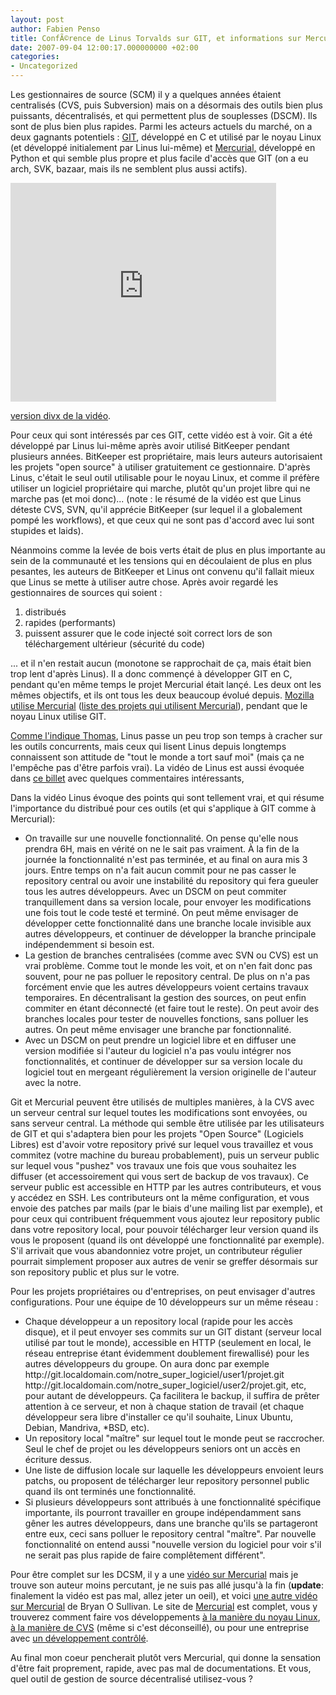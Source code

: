 ```yaml
---
layout: post
author: Fabien Penso
title: ConfÃ©rence de Linus Torvalds sur GIT, et informations sur Mercurial
date: 2007-09-04 12:00:17.000000000 +02:00
categories:
- Uncategorized
---
```

Les gestionnaires de source (SCM) il y a quelques années étaient centralisés (CVS, puis Subversion) mais on a désormais des outils bien plus puissants, décentralisés, et qui permettent plus de souplesses (DSCM). Ils sont de plus bien plus rapides. Parmi les acteurs actuels du marché, on a deux gagnants potentiels : <a href="http://git.or.cz/">GIT</a>, développé en C et utilisé par le noyau Linux (et développé initialement par Linus lui-même) et <a href="http://www.selenic.com/mercurial/">Mercurial,</a> développé en Python et qui semble plus propre et plus facile d'accès que GIT (on a eu arch, SVK, bazaar, mais ils ne semblent plus aussi actifs).

<object width="425" height="350"><param name="movie" value="http://www.youtube.com/v/4XpnKHJAok8"></param><param name="wmode" value="transparent"></param><embed src="http://www.youtube.com/v/4XpnKHJAok8" type="application/x-shockwave-flash" wmode="transparent" width="425" height="350"></embed></object>

<a href="http://www.meebey.net/temp/Tech%20Talk:%20Linus%20Torvalds%20on%20git.avi">version divx de la vidéo</a>.

Pour ceux qui sont intéressés par ces GIT, cette vidéo est à voir. Git a été développé par Linus lui-même après avoir utilisé BitKeeper pendant plusieurs années. BitKeeper est propriétaire, mais leurs auteurs autorisaient les projets "open source" à utiliser gratuitement ce gestionnaire. D'après Linus, c'était le seul outil utilisable pour le noyau Linux, et comme il préfère utiliser un logiciel propriétaire qui marche, plutôt qu'un projet libre qui ne marche pas (et moi donc)... (note : le résumé de la vidéo est que Linus déteste CVS, SVN, qu'il apprécie BitKeeper (sur lequel il a globalement pompé les workflows), et que ceux qui ne sont pas d'accord avec lui sont stupides et laids).

Néanmoins comme la levée de bois verts était de plus en plus importante au sein de la communauté et les tensions qui en découlaient de plus en plus pesantes, les auteurs de BitKeeper et Linus ont convenu qu'il fallait mieux que Linus se mette à utiliser autre chose. Après avoir regardé les gestionnaires de sources qui soient :
<ol>
	<li>distribués</li>
	<li>rapides (performants)</li>
	<li>puissent assurer que le code injecté soit correct lors de son téléchargement ultérieur (sécurité du code)</li>
</ol>
... et il n'en restait aucun (monotone se rapprochait de ça, mais était bien trop lent d'après Linus). Il a donc commençé à développer GIT en C, pendant qu'en même temps le projet Mercurial était lançé. Les deux ont les mêmes objectifs, et ils ont tous les deux beaucoup évolué depuis. <a href="https://linuxfr.org/~moy/24207.html">Mozilla utilise Mercurial</a> (<a href="http://www.selenic.com/mercurial/wiki/index.cgi/ProjectsUsingMercurial">liste des projets qui utilisent Mercurial</a>), pendant que le noyau Linux utilise GIT.

<a href="http://thomas.enix.org/Blog-20070805231406-Technologie">Comme l'indique Thomas</a>, Linus passe un peu trop son temps à cracher sur les outils concurrents, mais ceux qui lisent Linus depuis longtemps connaissent son attitude de "tout le monde a tort sauf moi" (mais ça ne l'empêche pas d'être parfois vrai). La vidéo de Linus est aussi évoquée dans <a href="http://codicesoftware.blogspot.com/2007/05/linus-torvalds-on-git-and-scm.html">ce billet</a> avec quelques commentaires intéressants,

Dans la vidéo Linus évoque des points qui sont tellement vrai, et qui résume l'importance du distribué pour ces outils (et qui s'applique à GIT comme à Mercurial):
<ul>
	<li>On travaille sur une nouvelle fonctionnalité. On pense qu'elle nous prendra 6H, mais en vérité on ne le sait pas vraiment. À la fin de la journée la fonctionnalité n'est pas terminée, et au final on aura mis 3 jours. Entre temps on n'a fait aucun commit pour ne pas casser le repository central ou avoir une instabilité du repository qui fera gueuler tous les autres développeurs. Avec un DSCM on peut commiter tranquillement dans sa version locale, pour envoyer les modifications une fois tout le code testé et terminé. On peut même envisager de développer cette fonctionnalité dans une branche locale invisible aux autres développeurs, et continuer de développer la branche principale indépendemment si besoin est.</li>
	<li>La gestion de branches centralisées (comme avec SVN ou CVS) est un vrai problème. Comme tout le monde les voit, et on n'en fait donc pas souvent, pour ne pas polluer le repository central. De plus on n'a pas forcément envie que les autres développeurs voient certains travaux temporaires. En décentralisant la gestion des sources, on peut enfin commiter en étant déconnecté (et faire tout le reste). On peut avoir des branches locales pour tester de nouvelles fonctions, sans polluer les autres. On peut même envisager une branche par fonctionnalité.</li>
	<li>Avec un DSCM on peut prendre un logiciel libre et en diffuser une version modifiée si l'auteur du logiciel n'a pas voulu intégrer nos fonctionnalités, et continuer de développer sur sa version locale du logiciel tout en mergeant régulièrement la version originelle de l'auteur avec la notre.</li>
</ul>
Git et Mercurial peuvent être utilisés de multiples manières, à la CVS avec un serveur central sur lequel toutes les modifications sont envoyées, ou sans serveur central. La méthode qui semble être utilisée par les utilisateurs de GIT et qui s'adaptera bien pour les projets "Open Source" (Logiciels Libres) est d'avoir votre repository privé sur lequel vous travaillez et vous commitez (votre machine du bureau probablement), puis un serveur public sur lequel vous "pushez" vos travaux une fois que vous souhaitez les diffuser (et accessoirement qui vous sert de backup de vos travaux). Ce serveur public est accessible en HTTP par les autres contributeurs, et vous y accédez en SSH. Les contributeurs ont la même configuration, et vous envoie des patches par mails (par le biais d'une mailing list par exemple), et pour ceux qui contribuent fréquemment vous ajoutez leur repository public dans votre repository local, pour pouvoir télécharger leur version quand ils vous le proposent (quand ils ont développé une fonctionnalité par exemple). S'il arrivait que vous abandonniez votre projet, un contributeur régulier pourrait simplement proposer aux autres de venir se greffer désormais sur son repository public et plus sur le votre.

Pour les projets propriétaires ou d'entreprises, on peut envisager d'autres configurations. Pour une équipe de 10 développeurs sur un même réseau :
<ul>
	<li>Chaque développeur a un repository local (rapide pour les accès disque), et il peut envoyer ses commits sur un GIT distant (serveur local utilisé par tout le monde), accessible en HTTP (seulement en local, le réseau entreprise étant évidemment doublement firewallisé) pour les autres développeurs du groupe. On aura donc par exemple http://git.localdomain.com/notre_super_logiciel/user1/projet.git http://git.localdomain.com/notre_super_logiciel/user2/projet.git, etc, pour autant de développeurs. Ça facilitera le backup, il suffira de prêter attention à ce serveur, et non à chaque station de travail (et chaque développeur sera libre d'installer ce qu'il souhaite, Linux Ubuntu, Debian, Mandriva, *BSD, etc).</li>
	<li>Un repository local "maître" sur lequel tout le monde peut se raccrocher. Seul le chef de projet ou les développeurs seniors ont un accès en écriture dessus.</li>
	<li>Une liste de diffusion locale sur laquelle les développeurs envoient leurs patchs, ou proposent de télécharger leur repository personnel public quand ils ont terminés une fonctionnalité.</li>
	<li>Si plusieurs développeurs sont attribués à une fonctionnalité spécifique importante, ils pourront travailler en groupe indépendamment sans gêner les autres développeurs, dans une branche qu'ils se partageront entre eux, ceci sans polluer le repository central "maître". Par nouvelle fonctionnalité on entend aussi "nouvelle version du logiciel pour voir s'il ne serait pas plus rapide de faire complêtement différent".</li>
</ul>
Pour être complet sur les DCSM, il y a une <a href="http://video.google.com/videoplay?docid=-7724296011317502612">vidéo sur Mercurial</a> mais je trouve son auteur moins percutant, je ne suis pas allé jusqu'à la fin (<strong>update</strong>: finalement la vidéo est pas mal, allez jeter un oeil), et voici <a href="http://indico.cern.ch/materialDisplay.py?contribId=29&sessionId=49&materialId=video&confId=44">une autre vidéo sur Mercurial</a> de  Bryan O Sullivan. Le site de <a href="http://www.selenic.com/mercurial/">Mercurial</a> est complet, vous y trouverez comment faire vos développements <a href="http://www.selenic.com/mercurial/wiki/index.cgi/KernelPractice">à la manière du noyau Linux</a>, <a href="http://www.selenic.com/mercurial/wiki/index.cgi/CvsLikePractice">à la manière de CVS</a> (même si c'est déconseillé), ou pour une entreprise avec <a href="http://www.selenic.com/mercurial/wiki/index.cgi/ControlledPractice">un développement contrôlé</a>.

Au final mon coeur pencherait plutôt vers Mercurial, qui donne la sensation d'être fait proprement, rapide, avec pas mal de documentations. Et vous, quel outil de gestion de source décentralisé utilisez-vous ?
